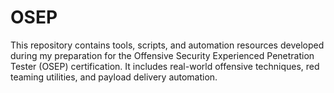 # OSEP
This repository contains tools, scripts, and automation resources developed during my preparation for the Offensive Security Experienced Penetration Tester (OSEP) certification. It includes real-world offensive techniques, red teaming utilities, and payload delivery automation.
